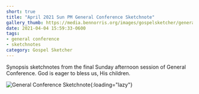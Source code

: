 ```yaml
---
short: true
title: "April 2021 Sun PM General Conference Sketchnote"
gallery_thumb: https://media.bennorris.org/images/gospelsketcher/general-conference/apr-2021/apr-21-5-sun-pm.jpg
date: 2021-04-04 15:59:33-0600
tags:
- general conference
- sketchnotes
category: Gospel Sketcher
---
```


Synopsis sketchnotes from the final Sunday afternoon session of General Conference. God is eager to bless us, His children.

![General Conference Sketchnote](https://media.bennorris.org/images/gospelsketcher/general-conference/apr-2021/apr-21-5-sun-pm.jpg){:loading="lazy"}
